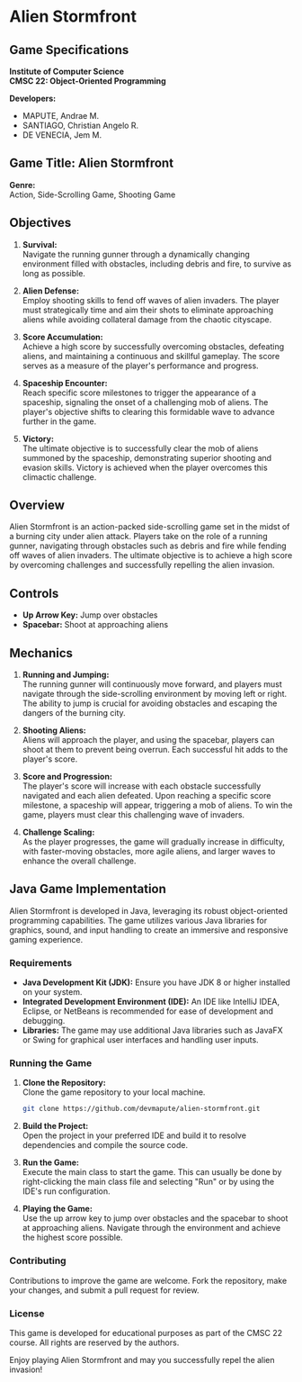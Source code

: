 # Alien Stormfront

## Game Specifications

**Institute of Computer Science**  
**CMSC 22: Object-Oriented Programming**  

**Developers:**
- MAPUTE, Andrae M. 
- SANTIAGO, Christian Angelo R. 
- DE VENECIA, Jem M. 

## Game Title: Alien Stormfront

**Genre:**  
Action, Side-Scrolling Game, Shooting Game

## Objectives

1. **Survival:**  
   Navigate the running gunner through a dynamically changing environment filled with obstacles, including debris and fire, to survive as long as possible.

2. **Alien Defense:**  
   Employ shooting skills to fend off waves of alien invaders. The player must strategically time and aim their shots to eliminate approaching aliens while avoiding collateral damage from the chaotic cityscape.

3. **Score Accumulation:**  
   Achieve a high score by successfully overcoming obstacles, defeating aliens, and maintaining a continuous and skillful gameplay. The score serves as a measure of the player's performance and progress.

4. **Spaceship Encounter:**  
   Reach specific score milestones to trigger the appearance of a spaceship, signaling the onset of a challenging mob of aliens. The player's objective shifts to clearing this formidable wave to advance further in the game.

5. **Victory:**  
   The ultimate objective is to successfully clear the mob of aliens summoned by the spaceship, demonstrating superior shooting and evasion skills. Victory is achieved when the player overcomes this climactic challenge.

## Overview

Alien Stormfront is an action-packed side-scrolling game set in the midst of a burning city under alien attack. Players take on the role of a running gunner, navigating through obstacles such as debris and fire while fending off waves of alien invaders. The ultimate objective is to achieve a high score by overcoming challenges and successfully repelling the alien invasion.

## Controls

- **Up Arrow Key:** Jump over obstacles
- **Spacebar:** Shoot at approaching aliens

## Mechanics

1. **Running and Jumping:**  
   The running gunner will continuously move forward, and players must navigate through the side-scrolling environment by moving left or right. The ability to jump is crucial for avoiding obstacles and escaping the dangers of the burning city.

2. **Shooting Aliens:**  
   Aliens will approach the player, and using the spacebar, players can shoot at them to prevent being overrun. Each successful hit adds to the player's score.

3. **Score and Progression:**  
   The player's score will increase with each obstacle successfully navigated and each alien defeated. Upon reaching a specific score milestone, a spaceship will appear, triggering a mob of aliens. To win the game, players must clear this challenging wave of invaders.

4. **Challenge Scaling:**  
   As the player progresses, the game will gradually increase in difficulty, with faster-moving obstacles, more agile aliens, and larger waves to enhance the overall challenge.

## Java Game Implementation

Alien Stormfront is developed in Java, leveraging its robust object-oriented programming capabilities. The game utilizes various Java libraries for graphics, sound, and input handling to create an immersive and responsive gaming experience.

### Requirements

- **Java Development Kit (JDK):** Ensure you have JDK 8 or higher installed on your system.
- **Integrated Development Environment (IDE):** An IDE like IntelliJ IDEA, Eclipse, or NetBeans is recommended for ease of development and debugging.
- **Libraries:** The game may use additional Java libraries such as JavaFX or Swing for graphical user interfaces and handling user inputs.

### Running the Game

1. **Clone the Repository:**  
   Clone the game repository to your local machine.

   ```sh
   git clone https://github.com/devmapute/alien-stormfront.git
   ```

2. **Build the Project:**  
   Open the project in your preferred IDE and build it to resolve dependencies and compile the source code.

3. **Run the Game:**  
   Execute the main class to start the game. This can usually be done by right-clicking the main class file and selecting "Run" or by using the IDE's run configuration.

4. **Playing the Game:**  
   Use the up arrow key to jump over obstacles and the spacebar to shoot at approaching aliens. Navigate through the environment and achieve the highest score possible.

### Contributing

Contributions to improve the game are welcome. Fork the repository, make your changes, and submit a pull request for review.

### License

This game is developed for educational purposes as part of the CMSC 22 course. All rights are reserved by the authors.

Enjoy playing Alien Stormfront and may you successfully repel the alien invasion!
